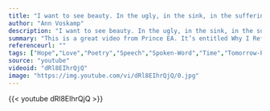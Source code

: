 ```yaml
---
title: "I want to see beauty. In the ugly, in the sink, in the suffering, in the daily, in all the days before I die, the moments before I sleep."
author: "Ann Voskamp"
description: "I want to see beauty. In the ugly, in the sink, in the suffering, in the daily, in all the days before I die, the moments before I sleep. - Ann Voskamp quotes from GetInspired365.com"
summary: "This is a great video from Prince EA. It’s entitled Why I Refuse to Let Technology Control Me. You need not delete your social networks or destroy your cell phones, the message is simple, be balanced, be mindful, be present, be here."
referenceurl: ""
tags: ["Hope","Love","Poetry","Speech","Spoken-Word","Time","Tomorrow-Page",]
source: "youtube"
videoid: "dRl8EIhrQjQ"
image: "https://img.youtube.com/vi/dRl8EIhrQjQ/0.jpg"
---
```


{{< youtube dRl8EIhrQjQ >}}

